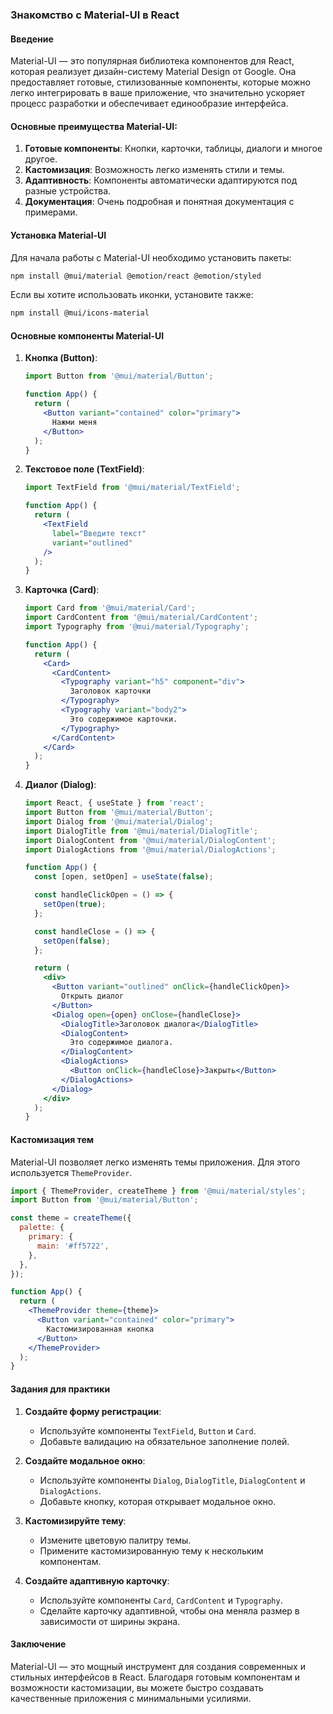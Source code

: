 ### Знакомство с Material-UI в React

#### Введение
Material-UI — это популярная библиотека компонентов для React, которая реализует дизайн-систему Material Design от Google. Она предоставляет готовые, стилизованные компоненты, которые можно легко интегрировать в ваше приложение, что значительно ускоряет процесс разработки и обеспечивает единообразие интерфейса.

#### Основные преимущества Material-UI:
1. **Готовые компоненты**: Кнопки, карточки, таблицы, диалоги и многое другое.
2. **Кастомизация**: Возможность легко изменять стили и темы.
3. **Адаптивность**: Компоненты автоматически адаптируются под разные устройства.
4. **Документация**: Очень подробная и понятная документация с примерами.

#### Установка Material-UI
Для начала работы с Material-UI необходимо установить пакеты:

```bash
npm install @mui/material @emotion/react @emotion/styled
```

Если вы хотите использовать иконки, установите также:

```bash
npm install @mui/icons-material
```

#### Основные компоненты Material-UI

1. **Кнопка (Button)**:
   ```jsx
   import Button from '@mui/material/Button';

   function App() {
     return (
       <Button variant="contained" color="primary">
         Нажми меня
       </Button>
     );
   }
   ```

2. **Текстовое поле (TextField)**:
   ```jsx
   import TextField from '@mui/material/TextField';

   function App() {
     return (
       <TextField
         label="Введите текст"
         variant="outlined"
       />
     );
   }
   ```

3. **Карточка (Card)**:
   ```jsx
   import Card from '@mui/material/Card';
   import CardContent from '@mui/material/CardContent';
   import Typography from '@mui/material/Typography';

   function App() {
     return (
       <Card>
         <CardContent>
           <Typography variant="h5" component="div">
             Заголовок карточки
           </Typography>
           <Typography variant="body2">
             Это содержимое карточки.
           </Typography>
         </CardContent>
       </Card>
     );
   }
   ```

4. **Диалог (Dialog)**:
   ```jsx
   import React, { useState } from 'react';
   import Button from '@mui/material/Button';
   import Dialog from '@mui/material/Dialog';
   import DialogTitle from '@mui/material/DialogTitle';
   import DialogContent from '@mui/material/DialogContent';
   import DialogActions from '@mui/material/DialogActions';

   function App() {
     const [open, setOpen] = useState(false);

     const handleClickOpen = () => {
       setOpen(true);
     };

     const handleClose = () => {
       setOpen(false);
     };

     return (
       <div>
         <Button variant="outlined" onClick={handleClickOpen}>
           Открыть диалог
         </Button>
         <Dialog open={open} onClose={handleClose}>
           <DialogTitle>Заголовок диалога</DialogTitle>
           <DialogContent>
             Это содержимое диалога.
           </DialogContent>
           <DialogActions>
             <Button onClick={handleClose}>Закрыть</Button>
           </DialogActions>
         </Dialog>
       </div>
     );
   }
   ```

#### Кастомизация тем
Material-UI позволяет легко изменять темы приложения. Для этого используется `ThemeProvider`.

```jsx
import { ThemeProvider, createTheme } from '@mui/material/styles';
import Button from '@mui/material/Button';

const theme = createTheme({
  palette: {
    primary: {
      main: '#ff5722',
    },
  },
});

function App() {
  return (
    <ThemeProvider theme={theme}>
      <Button variant="contained" color="primary">
        Кастомизированная кнопка
      </Button>
    </ThemeProvider>
  );
}
```

#### Задания для практики

1. **Создайте форму регистрации**:
   - Используйте компоненты `TextField`, `Button` и `Card`.
   - Добавьте валидацию на обязательное заполнение полей.

2. **Создайте модальное окно**:
   - Используйте компоненты `Dialog`, `DialogTitle`, `DialogContent` и `DialogActions`.
   - Добавьте кнопку, которая открывает модальное окно.

3. **Кастомизируйте тему**:
   - Измените цветовую палитру темы.
   - Примените кастомизированную тему к нескольким компонентам.

4. **Создайте адаптивную карточку**:
   - Используйте компоненты `Card`, `CardContent` и `Typography`.
   - Сделайте карточку адаптивной, чтобы она меняла размер в зависимости от ширины экрана.

#### Заключение
Material-UI — это мощный инструмент для создания современных и стильных интерфейсов в React. Благодаря готовым компонентам и возможности кастомизации, вы можете быстро создавать качественные приложения с минимальными усилиями.

